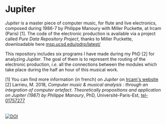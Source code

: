 # Jupiter

*Jupiter* is a master piece of computer music, for flute and live electronics, composed during 1986-7 by Philippe Manoury with Miller Puckette, at Ircam (Paris) [1]. The code of the electronic production is available via a project called *Pure Data Repository Project*, thanks to Miller Puckette, downloadable here [msp.ucsd.edu/pdrp/latest/](http://msp.ucsd.edu/pdrp/latest/)

This repository includes six programs I have made during my PhD [2] for analyzing *Jupiter*. The goal of them is to represent the routing of the electronic production, *i.e.* all the connections between the modules which take place during the half an hour of this musical work.

[1] You can find more information (in french) on *Jupiter* on [Ircam's website](http://brahms.ircam.fr/works/work/10482/)<br>
[2] Larrieu, M. 2018, *Computer music & musical analysis : through an integration of computer artefact. Theoretically propositions and application on Jupiter (1987) by Philippe Manoury*, PhD, Université-Paris-Est, [tel-01757277](https://tel.archives-ouvertes.fr/tel-01757277) <br>
<br>
<br>
<a href="https://zenodo.org/badge/latestdoi/119190567"><img src="https://zenodo.org/badge/119190567.svg" alt="DOI"></a>


